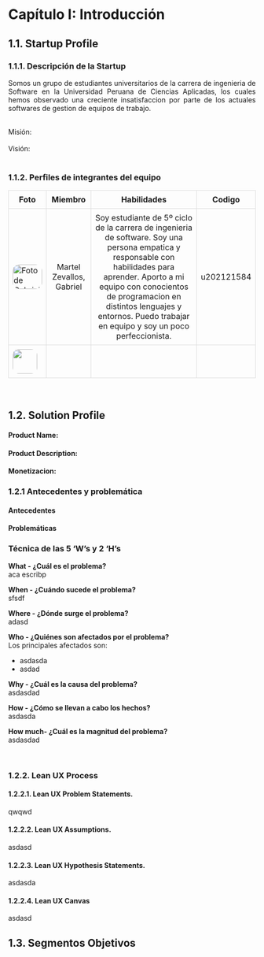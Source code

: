<h1>Capítulo I: Introducción</h1>
<h2>1.1. Startup Profile</h2>
<h3>1.1.1. Descripción de la Startup</h3>
<div align="justify">
<p>Somos un grupo de estudiantes universitarios de la carrera de ingenieria de Software en la Universidad Peruana de Ciencias Aplicadas, los cuales hemos observado una creciente insatisfaccion por parte de los actuales softwares de gestion de equipos de trabajo.</p>
<br>
Misión:
<br>
<br>
Visión:
<br>
<br>
<h3>1.1.2. Perfiles de integrantes del equipo</h3>

<table style="border-collapse: collapse; width: 100%;">
  <tr>
    <th style="border: 1px solid #dddddd; padding: 8px; text-align: center;">Foto</th>
    <th style="border: 1px solid #dddddd; padding: 8px; text-align: center;">Miembro</th>
    <th style="border: 1px solid #dddddd; padding: 8px; text-align: center;">Habilidades</th>
    <th style="border: 1px solid #dddddd; padding: 8px; text-align: center;">Codigo</th>
  </tr>
  <tr>
    <td style="border: 1px solid #dddddd; padding: 8px;">
      <img src="" alt="Foto de Gabriel Martel" width="60" height="50" style="border-radius: 25%;">
    </td>
    <td style="border: 1px solid #dddddd; padding: 8px; text-align: center;">Martel Zevallos, Gabriel</td>
    <td style="border: 1px solid #dddddd; padding: 8px; text-align: center;">Soy estudiante de 5º ciclo de la carrera de ingenieria de software. Soy una persona empatica y responsable con habilidades para aprender. Aporto a mi equipo con conocientos de programacion en distintos lenguajes y entornos. Puedo trabajar en equipo y soy un poco perfeccionista.	</td>
    <td style="border: 1px solid #dddddd; padding: 8px; text-align: center;">u202121584</td>
  </tr>
  <tr>
    <td style="border: 1px solid #dddddd; padding: 8px;">
      <img src="" alt="" width="50" height="50" style="border-radius: 25%;">
    </td>
    <td style="border: 1px solid #dddddd; padding: 8px; text-align: center;"></td>
    <td style="border: 1px solid #dddddd; padding: 8px; text-align: center;"></td>
    <td style="border: 1px solid #dddddd; padding: 8px; text-align: center;"></td>

  </tr>
</table>
<br>
<h2>1.2. Solution Profile</h2>
<h4>Product Name:</h4>

<h4>Product Description:</h4>

<h4>Monetizacion:</h4>

<h3>1.2.1 Antecedentes y problemática</h3>
<h4>Antecedentes</h4>

<h4>Problemáticas</h4>

<h3>Técnica de las 5 ‘W’s y 2 ‘H’s</h3>
<p><strong>What - ¿Cuál es el problema?</strong></br>
aca escribp</p>
<p><strong>When - ¿Cuándo sucede el problema?</strong></br>
sfsdf</p>
<p><strong>Where - ¿Dónde surge el problema?</strong></br>
adasd</p>
<p><strong>Who - ¿Quiénes son afectados por el problema?</strong></br>
Los principales afectados son:
<ul>
   <li>asdasda</li>
   <li>asdad</li>
</ul></p>
<p><strong>Why - ¿Cuál es la causa del problema?</strong></br>
asdasdad</p>
<p><strong>How - ¿Cómo se llevan a cabo los hechos?</strong></br>
asdasda</p>
<p><strong>How much- ¿Cuál es la magnitud del problema?</strong></br>
asdasdad</p>
<br>
<h3>1.2.2. Lean UX Process</h3>
<h4>1.2.2.1. Lean UX Problem Statements.</h4>
qwqwd
<h4>1.2.2.2. Lean UX Assumptions.</h4>
asdasd
<h4>1.2.2.3. Lean UX Hypothesis Statements.</h4>
asdasda
<h4>1.2.2.4. Lean UX Canvas</h4>
asdasd
<h2>1.3. Segmentos Objetivos</h2>